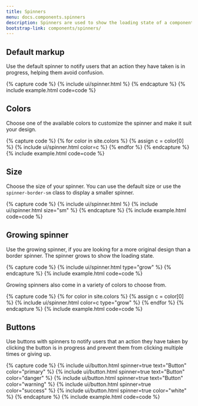 ```yaml
---
title: Spinners
menu: docs.components.spinners
description: Spinners are used to show the loading state of a component or page. They provide feedback for an action a user has taken, when it takes a bit longer to complete.
bootstrap-link: components/spinners/
---
```



## Default markup

Use the default spinner to notify users that an action they have taken is in progress, helping them avoid confusion. 

{% capture code %}
{% include ui/spinner.html %}
{% endcapture %}
{% include example.html code=code %}


## Colors

Choose one of the available colors to customize the spinner and make it suit your design.

{% capture code %}
{% for color in site.colors %}
{% assign c = color[0] %}
{% include ui/spinner.html color=c %}
{% endfor %}
{% endcapture %}
{% include example.html code=code %}


## Size

Choose the size of your spinner. You can use the default size or use the `spinner-border-sm` class to display a smaller spinner.

{% capture code %}
{% include ui/spinner.html %}
{% include ui/spinner.html size="sm" %}
{% endcapture %}
{% include example.html code=code %}


## Growing spinner

Use the growing spinner, if you are looking for a more original design than a border spinner. The spinner grows to show the loading state. 

{% capture code %}
{% include ui/spinner.html type="grow" %}
{% endcapture %}
{% include example.html code=code %}

Growing spinners also come in a variety of colors to choose from.

{% capture code %}
{% for color in site.colors %}
{% assign c = color[0] %}
{% include ui/spinner.html color=c type="grow" %}
{% endfor %}
{% endcapture %}
{% include example.html code=code %}


## Buttons

Use buttons with spinners to notify users that an action they have taken by clicking the button is in progress and prevent them from clicking multiple times or giving up.  

{% capture code %}
{% include ui/button.html spinner=true text="Button" color="primary" %}
{% include ui/button.html spinner=true text="Button" color="danger" %}
{% include ui/button.html spinner=true text="Button" color="warning" %}
{% include ui/button.html spinner=true color="success" %}
{% include ui/button.html spinner=true color="white" %}
{% endcapture %}
{% include example.html code=code %}
